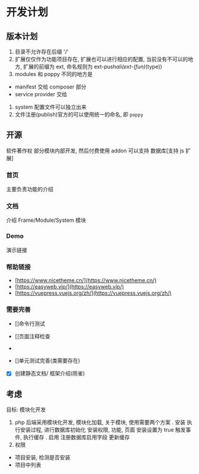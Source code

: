 # 开发计划

## 版本计划

1. 目录不允许存在后缀 '/'
1. 扩展仅仅作为功能项目存在, 扩展也可以进行相应的配置, 当前没有不可以的地方, 扩展的前缀为 ext, 命名规则为 ext-push*ali(ext-(fun)*(type))
1. modules 和 poppy 不同的地方是

-   manifest 交给 composer 部分
-   service provider 交给

1. system 配置文件可以独立出来
1. 文件注册(publish)官方的可以使用统一的命名, 即 `poppy`

## 开源

软件著作权
部分模块内部开发, 然后付费使用
addon 可以支持 数据库[支持 js 扩展]

### 首页

主要负责功能的介绍

### 文档

介绍 Frame/Module/System 模块

### Demo

演示链接

### 帮助链接

-   [https://www.nicetheme.cn/](https://www.nicetheme.cn/)
-   [https://easyweb.vip/](https://easyweb.vip/)
-   [https://vuepress.vuejs.org/zh/](https://vuepress.vuejs.org/zh/)

### 需要完善

-   []命令行测试
-   []页面注释检查
-

-   []单元测试完善(类需要存在)
-   [x] 创建静态文档/ 框架介绍(雨雀)

## 考虑

目标: 模块化开发

1. php 后端采用模块化开发, 模块化加载, 关于模块, 使用需要两个方案
   . 安装
   执行安装过程, 进行数据库初始化
   安装权限, 功能, 页面
   安装设置为 true
   触发事件, 执行缓存
   . 启用
   注册数据库启用字段
   更新缓存
1. 权限


- 项目安装, 检测是否安装
- 项目中列表